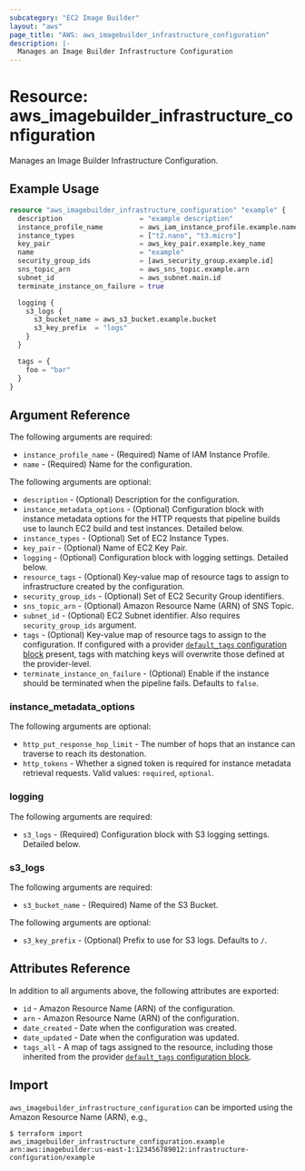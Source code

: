 ```yaml
---
subcategory: "EC2 Image Builder"
layout: "aws"
page_title: "AWS: aws_imagebuilder_infrastructure_configuration"
description: |-
  Manages an Image Builder Infrastructure Configuration
---
```


# Resource: aws_imagebuilder_infrastructure_configuration

Manages an Image Builder Infrastructure Configuration.

## Example Usage

```terraform
resource "aws_imagebuilder_infrastructure_configuration" "example" {
  description                   = "example description"
  instance_profile_name         = aws_iam_instance_profile.example.name
  instance_types                = ["t2.nano", "t3.micro"]
  key_pair                      = aws_key_pair.example.key_name
  name                          = "example"
  security_group_ids            = [aws_security_group.example.id]
  sns_topic_arn                 = aws_sns_topic.example.arn
  subnet_id                     = aws_subnet.main.id
  terminate_instance_on_failure = true

  logging {
    s3_logs {
      s3_bucket_name = aws_s3_bucket.example.bucket
      s3_key_prefix  = "logs"
    }
  }

  tags = {
    foo = "bar"
  }
}
```

## Argument Reference

The following arguments are required:

* `instance_profile_name` - (Required) Name of IAM Instance Profile.
* `name` - (Required) Name for the configuration.

The following arguments are optional:

* `description` - (Optional) Description for the configuration.
* `instance_metadata_options` - (Optional) Configuration block with instance metadata options for the HTTP requests that pipeline builds use to launch EC2 build and test instances. Detailed below.
* `instance_types` - (Optional) Set of EC2 Instance Types.
* `key_pair` - (Optional) Name of EC2 Key Pair.
* `logging` - (Optional) Configuration block with logging settings. Detailed below.
* `resource_tags` - (Optional) Key-value map of resource tags to assign to infrastructure created by the configuration.
* `security_group_ids` - (Optional) Set of EC2 Security Group identifiers.
* `sns_topic_arn` - (Optional) Amazon Resource Name (ARN) of SNS Topic.
* `subnet_id` - (Optional) EC2 Subnet identifier. Also requires `security_group_ids` argument.
* `tags` - (Optional) Key-value map of resource tags to assign to the configuration. If configured with a provider [`default_tags` configuration block](/docs/providers/aws/index.html#default_tags-configuration-block) present, tags with matching keys will overwrite those defined at the provider-level.
* `terminate_instance_on_failure` - (Optional) Enable if the instance should be terminated when the pipeline fails. Defaults to `false`.

### instance_metadata_options

The following arguments are optional:

* `http_put_response_hop_limit` - The number of hops that an instance can traverse to reach its destonation.
* `http_tokens` - Whether a signed token is required for instance metadata retrieval requests. Valid values: `required`, `optional`.

### logging

The following arguments are required:

* `s3_logs` - (Required) Configuration block with S3 logging settings. Detailed below.

### s3_logs

The following arguments are required:

* `s3_bucket_name` - (Required) Name of the S3 Bucket.

The following arguments are optional:

* `s3_key_prefix` - (Optional) Prefix to use for S3 logs. Defaults to `/`.

## Attributes Reference

In addition to all arguments above, the following attributes are exported:

* `id` - Amazon Resource Name (ARN) of the configuration.
* `arn` - Amazon Resource Name (ARN) of the configuration.
* `date_created` - Date when the configuration was created.
* `date_updated` - Date when the configuration was updated.
* `tags_all` - A map of tags assigned to the resource, including those inherited from the provider [`default_tags` configuration block](/docs/providers/aws/index.html#default_tags-configuration-block).

## Import

`aws_imagebuilder_infrastructure_configuration` can be imported using the Amazon Resource Name (ARN), e.g.,

```
$ terraform import aws_imagebuilder_infrastructure_configuration.example arn:aws:imagebuilder:us-east-1:123456789012:infrastructure-configuration/example
```
